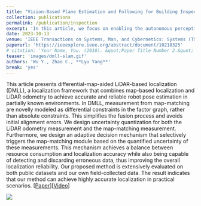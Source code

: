 ```yaml
---
title: "Vision-Based Plane Estimation and Following for Building Inspection With Autonomous UAV"
collection: publications
permalink: /publication/inspection 
excerpt: 'In this article, we focus on enabling the autonomous perception and control of a small unmanned aerial vehicle (UAV) for a façade inspection task. Specifically, we consider the perception as a planar object pose estimation problem by simplifying the building structure as a concatenation of planes, and the control as an optimal reference tracking control problem.'
date: 2023-10-13
venue: 'IEEE Transactions on Systems, Man, and Cybernetics: Systems (TSMC-S)' 
paperurl: 'https://ieeexplore.ieee.org/abstract/document/10218325'
# citation: 'Your Name, You. (2010). &quot;Paper Title Number 2.&quot; <i>Journal 1</i>. 1(2).'
teaser: 'images/dmll-slam.gif'
authors: 'Wu Y., Zhao C., **Lyu Yang**'
break: 'yes'
---
```

This article presents differential-map-aided LiDAR-based localization (DMLL), a localization framework that combines map-based localization and LiDAR odometry to achieve accurate and reliable robot pose estimation in partially known environments. In DMLL, measurement from map-matching are novelly modeled as differential constraints in the factor graph, rather than absolute constraints. This simplifies the fusion process and avoids initial alignment errors. We design uncertainty quantization for both the LiDAR odometry measurement and the map-matching measurement. Furthermore, we design an adaptive decision mechanism that selectively triggers the map-matching module based on the quantified uncertainty of these measurements. This mechanism achieves a balance between resource consumption and localization accuracy while also being capable of detecting and discarding erroneous data, thus improving the overall localization reliability. Our proposed method is extensively evaluated on both public datasets and our own field-collected data. The result indicates that our method can achieve highly accurate localization in practical scenarios.
\[[Paper](https://ieeexplore.ieee.org/stamp/stamp.jsp?tp=&arnumber=10439642)\]\[[Video](https://youtu.be/HsY04_7ulgg)\]

<img style="float: center;" src="/images/dll-slam.gif">
